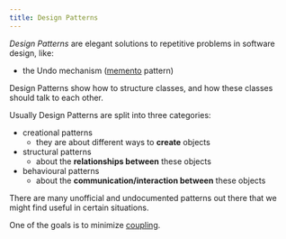 ```yaml
---
title: Design Patterns
---
```


_Design Patterns_ are elegant solutions to repetitive problems in software design, like:

- the Undo mechanism ([memento](/Knowledge/Design-Patterns/behavioural/memento.md) pattern)

Design Patterns show how to structure classes, and how these classes should talk to each other.

Usually Design Patterns are split into three categories:

- creational patterns
  - they are about different ways to **create** objects
- structural patterns
  - about the **relationships between** these objects
- behavioural patterns
  - about the **communication/interaction between** these objects

There are many unofficial and undocumented patterns out there that we might find useful in certain situations.

One of the goals is to minimize [coupling](/Knowledge/OOP/coupling.md).
